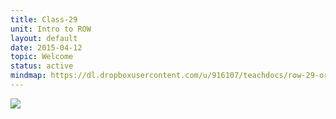 ```yaml
---
title: Class-29
unit: Intro to ROW
layout: default
date: 2015-04-12
topic: Welcome
status: active
mindmap: https://dl.dropboxusercontent.com/u/916107/teachdocs/row-29-ordo.png
---
```


![](https://dl.dropboxusercontent.com/u/916107/teachdocs/row-29-ordo.png)
